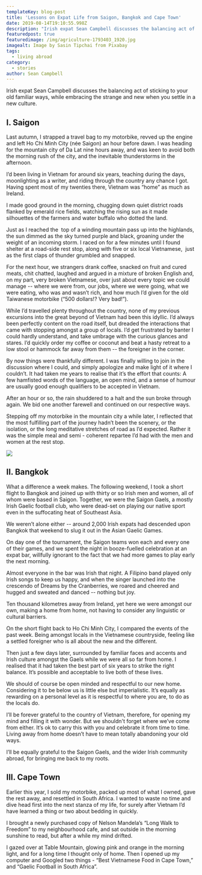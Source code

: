 ```yaml
---
templateKey: blog-post
title: 'Lessons on Expat Life from Saigon, Bangkok and Cape Town'
date: 2019-08-14T19:10:55.998Z
description: "Irish expat Sean Campbell discusses the balancing act of sticking to your old familiar ways​ while embracing the strange and new when you settle in a new culture.\_"
featuredpost: true
featuredimage: /img/agriculture-1793403_1920.jpg
imagealt: Image by Sasin Tipchai from Pixabay
tags:
  - living abroad
category:
  - stories
author: Sean Campbell
---
```

Irish expat Sean Campbell discusses the balancing act of sticking to your old familiar ways, while embracing the strange and new when you settle in a new culture.  

## I.	Saigon

Last autumn, I strapped a travel bag to my motorbike, revved up the engine and left Ho Chi Minh City (née Saigon) an hour before dawn. I was heading for the mountain city of Da Lat nine hours away, and was keen to avoid both the morning rush of the city, and the inevitable thunderstorms in the afternoon. 

I’d been living in Vietnam for around six years, teaching during the days, moonlighting as a writer, and riding through the country any chance I got. Having spent most of my twenties there, Vietnam was “home” as much as Ireland.

I made good ground in the morning, chugging down quiet district roads flanked by emerald rice fields, watching the rising sun as it made silhouettes of the farmers and water buffalo who dotted the land. 

Just as I reached the  top of a winding mountain pass up into the highlands, the sun dimmed as the sky turned purple and black, groaning under the weight of an incoming storm. I raced on for a few minutes until I found shelter at a road-side rest stop, along with five or six local Vietnamese,  just as the first claps of thunder grumbled and snapped. 

For the next hour, we strangers drank coffee, snacked on fruit and cured meats, chit chatted, laughed and argued in a mixture of broken English and, on my part, very broken Vietnamese, over just about every topic we could manage -- where we were from, our jobs, where we were going, what we were eating, who was and wasn’t rich, and how much I’d given for the old Taiwanese motorbike (“500 dollars!? Very bad!”). 

While I’d travelled plenty throughout the country, none of my previous excursions into the great beyond of Vietnam had been this idyllic. I’d always been perfectly content on the road itself, but dreaded the interactions that came with stopping amongst a group of locals. I’d get frustrated by banter I could hardly understand, and take umbrage with the curious glances and stares. I’d quickly order my coffee or coconut and beat a hasty retreat to a low stool or hammock far away from them -- the foreigner in the corner.

By now things were thankfully different. I was finally willing to join in the discussion where I could, and simply apologize and make light of it where I couldn’t. It had taken me years to realise that it’s the effort that counts: A few hamfisted words of the language, an open mind, and a sense of humour are usually good enough qualifiers to be accepted in Vietnam.

After an hour or so, the rain shuddered to a halt and the sun broke through again. We bid one another farewell and continued on our respective ways. 

Stepping off my motorbike in the mountain city a while later, I reflected that the most fulfilling part of the journey hadn’t been the scenery, or the isolation, or the long meditative stretches of road as I’d expected. Rather it was the simple meal and semi - coherent repartee I’d had with the men and women at the rest stop.

![](/img/people-262886_1920.jpg)

## II.	Bangkok

What a difference a week makes. The following weekend, I took a short flight to Bangkok and joined up with thirty or so Irish men and women, all of whom were based in Saigon. Together, we were the Saigon Gaels, a mostly Irish Gaelic football club, who were dead-set on playing our native sport even in the suffocating heat of Southeast Asia.  

We weren’t alone either -- around 2,000 Irish expats had descended upon Bangkok that weekend to slug it out in the Asian Gaelic Games. 

On day one of the tournament, the Saigon teams won each and every one of their games, and we spent the night in booze-fuelled celebration at an expat bar, willfully ignorant to the fact that we had more games to play early the next morning.  

Almost everyone in the bar was Irish that night. A Filipino band played only Irish songs to keep us happy, and when the singer launched into the crescendo of Dreams by the Cranberries, we roared and cheered and hugged and sweated and danced -- nothing but joy.  

Ten thousand kilometres away from Ireland, yet here we were amongst our own, making a home from home, not having to consider any linguistic or cultural barriers. 

On the short flight back to Ho Chi Minh City, I compared the events of the past week. Being amongst locals in the Vietnamese countryside, feeling like a settled foreigner who is all about the new and the different.

Then just a few days later, surrounded by familiar faces and accents and Irish culture amongst the Gaels while we were all so far from home. I realised that it had taken the best part of six years to strike the right balance. It’s possible and acceptable to live both of these lives.

We should of course be open minded and respectful to our new home. Considering it to be below us is little else but imperialistic. It’s equally as rewarding on a personal level as it is respectful to where you are, to do as the locals do.

I’ll be forever grateful to the country of Vietnam, therefore, for opening my mind and filling it with wonder. But we shouldn't forget where we’ve come from either. It’s ok to carry this with you and celebrate it from time to time. Living away from home doesn’t have to mean totally abandoning your old ways. 

I’ll be equally grateful to the Saigon Gaels, and the wider Irish community abroad, for bringing me back to my roots.

## III.	Cape Town

Earlier this year, I sold my motorbike, packed up most of what I owned, gave the rest away, and resettled in South Africa. I wanted to waste no time and dive head first into the next stanza of my life, for surely after Vietnam I’d have learned a thing or two about bedding in quickly. 

I brought a newly purchased copy of Nelson Mandela’s “Long Walk to Freedom” to my neighbourhood cafe, and sat outside in the morning sunshine to read, but after a while my mind drifted.

I gazed over at Table Mountain, glowing pink and orange in the morning light, and for a long time I thought only of home. Then I opened up my computer and Googled two things - “Best Vietnamese Food in Cape Town,” and “Gaelic Football in South Africa”.
